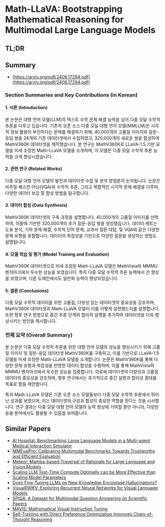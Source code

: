 # Math-LLaVA: Bootstrapping Mathematical Reasoning for Multimodal Large Language Models
## TL;DR
## Summary
- [https://arxiv.org/pdf/2406.17294.pdf](https://arxiv.org/pdf/2406.17294.pdf)

### Section Summaries and Key Contributions (in Korean)

#### 1. 서론 (Introduction)
본 논문은 대형 언어 모델(LLM)의 텍스트 수학 문제 해결 능력을 넘어 다중 모달 수학적 추론을 다루고 있습니다. 기존의 오픈 소스 다중 모달 대형 언어 모델(MMLLM)은 시각적 정보 활용이 부진하다는 문제를 해결하기 위해, 40,000개의 고품질 이미지와 질문-응답 쌍을 24개의 기존 데이터셋에서 수집하였고, 320,000개의 새로운 쌍을 합성하여 MathV360K 데이터셋을 제작했습니다. 본 연구는 MathV360K로 LLaVA-1.5 기반 모델을 미세 조정한 Math-LLaVA 모델을 소개하며, 이 모델은 다중 모달 수학적 추론 능력을 크게 향상시켰습니다.

#### 2. 관련 연구 (Related Works)
다중 모달 대형 언어 모델의 발전과 데이터셋 수집 및 분석 방법론이 논의됩니다. 논문은 비주얼 퀘스천 어닝(VQA)와 수학적 추론, 그리고 복합적인 시각적 문제 해결을 다루며, 다양한 데이터 보강 및 합성 방법을 탐구합니다.

#### 3. 데이터 합성 (Data Synthesis)
MathV360K 데이터셋의 구축 과정을 설명합니다. 40,000개의 고품질 이미지를 선택하여, 이들에 기반한 320,000개의 추가 질문-응답 쌍을 생성했습니다. 데이터 세트는 도표 분석, 기하 문제 해결, 수학적 단어 문제, 교과서 질문 대답, 및 VQA와 같은 다양한 문제 유형을 포함합니다. 데이터의 복잡성을 기반으로 다양한 질문을 생성하는 방법도 설명됩니다.

#### 4. 모델 학습 및 평가 (Model Training and Evaluation)
MathV360K 데이터셋으로 미세 조정된 Math-LLaVA 모델은 MathVista와 MMMU 벤치마크에서 우수한 성능을 보였습니다. 특히 다중 모달 수학적 추론 능력에서 큰 향상을 보였으며, 다른 도메인에서도 일반화 능력이 향상되었습니다.

#### 5. 결론 (Conclusions)
다중 모달 수학적 데이터를 위한 고품질, 다양성 있는 데이터셋의 중요성을 강조하며, MathV360K 데이터셋과 Math-LLaVA 모델이 이를 어떻게 실현했는지를 설명합니다. 또한 향후 연구 방향으로 중간 추론 단계와 합리적 설명을 추가하여 데이터셋을 더욱 향상시키는 방안을 제시합니다.

### 전체 요약 (Overall Summary)
본 논문은 다중 모달 수학적 추론을 위한 대형 언어 모델의 성능을 향상시키기 위해 고품질 이미지 및 질문-응답 데이터셋 MathV360K를 구축하고, 이를 기반으로 LLaVA-1.5 모델을 미세 조정한 Math-LLaVA 모델을 소개합니다. 논문은 MathV360K를 통해 다양한 문제 유형과 복잡성을 반영한 데이터 합성을 수행하며, 이를 통해 MathVista와 MMMU 벤치마크에서 우수한 성능을 입증합니다. 이로써 데이터셋의 다양성과 고품질 데이터의 중요성을 강조하며, 향후 연구에서는 추가적으로 중간 설명과 합리성 증대를 목표로 함을 제안합니다.

특히 Math-LLaVA 모델은 기존 오픈 소스 모델들보다 다중 모달 수학적 추론에서 뛰어난 성과를 보였으며, 이는 데이터셋의 구성과 합성이 중요한 역할을 한다는 것을 시사합니다. 연구 결과는 다중 모달 대형 언어 모델의 능력 향상에 기여할 뿐만 아니라, 다양한 응용 분야에서도 활용될 수 있음을 보여줍니다.

## Similar Papers
- [AI Hospital: Benchmarking Large Language Models in a Multi-agent Medical Interaction Simulator](2402.09742.md)
- [MMEvalPro: Calibrating Multimodal Benchmarks Towards Trustworthy and Efficient Evaluation](2407.00468.md)
- [Meteor: Mamba-based Traversal of Rationale for Large Language and Vision Models](2405.15574.md)
- [Scaling LLM Test-Time Compute Optimally can be More Effective than Scaling Model Parameters](2408.03314.md)
- [Does Fine-Tuning LLMs on New Knowledge Encourage Hallucinations?](2405.05904.md)
- [VisualRWKV: Exploring Recurrent Neural Networks for Visual Language Models](2406.13362.md)
- [SPIQA: A Dataset for Multimodal Question Answering on Scientific Papers](2407.09413.md)
- [MAVIS: Mathematical Visual Instruction Tuning](2407.08739.md)
- [Self-Training with Direct Preference Optimization Improves Chain-of-Thought Reasoning](2407.18248.md)
